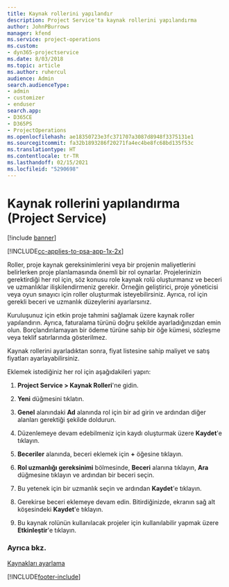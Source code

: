 ```yaml
---
title: Kaynak rollerini yapılandır
description: Project Service'ta kaynak rollerini yapılandırma
author: JohnPBurrows
manager: kfend
ms.service: project-operations
ms.custom:
- dyn365-projectservice
ms.date: 8/03/2018
ms.topic: article
ms.author: ruhercul
audience: Admin
search.audienceType:
- admin
- customizer
- enduser
search.app:
- D365CE
- D365PS
- ProjectOperations
ms.openlocfilehash: ae18350723e3fc371707a3087d8948f3375131e1
ms.sourcegitcommit: fa32b1893286f20271fa4ec4be8fc68bd135f53c
ms.translationtype: HT
ms.contentlocale: tr-TR
ms.lasthandoff: 02/15/2021
ms.locfileid: "5290698"
---
```

# <a name="configure-resource-roles-project-service"></a>Kaynak rollerini yapılandırma (Project Service)

[!include [banner](../includes/psa-now-project-operations.md)]

[!INCLUDE[cc-applies-to-psa-app-1x-2x](../includes/cc-applies-to-psa-app-1x-2x.md)]

Roller, proje kaynak gereksinimlerini veya bir projenin maliyetlerini belirlerken proje planlamasında önemli bir rol oynarlar. Projelerinizin gerektirdiği her rol için, söz konusu role kaynak rolü oluşturmanız ve beceri ve uzmanlıklar ilişkilendirmeniz gerekir. Örneğin geliştirici, proje yöneticisi veya oyun sınayıcı için roller oluşturmak isteyebilirsiniz. Ayrıca, rol için gerekli beceri ve uzmanlık düzeylerini ayarlarsınız.  
  
 Kuruluşunuz için etkin proje tahmini sağlamak üzere kaynak roller yapılandırın.  Ayrıca, faturalama türünü doğru şekilde ayarladığınızdan emin olun. Borçlandırılamayan bir ödeme türüne sahip bir öğe kümesi, sözleşme veya teklif satırlarında gösterilmez.  
  
 Kaynak rollerini ayarladıktan sonra, fiyat listesine sahip maliyet ve satış fiyatları ayarlayabilirsiniz.  
  
 Eklemek istediğiniz her rol için aşağıdakileri yapın:  
  
1.  **Project Service > Kaynak Rolleri**'ne gidin.  
  
2.  **Yeni** düğmesini tıklatın.  
  
3.  **Genel** alanındaki **Ad** alanında rol için bir ad girin ve ardından diğer alanları gerektiği şekilde doldurun.  
  
4.  Düzenlemeye devam edebilmeniz için kaydı oluşturmak üzere **Kaydet**'e tıklayın.  
  
5.  **Beceriler** alanında, beceri eklemek için **+** öğesine tıklayın.  
  
6.  **Rol uzmanlığı gereksinimi** bölmesinde, **Beceri** alanına tıklayın, **Ara** düğmesine tıklayın ve ardından bir beceri seçin.  
  
7.  Bu yetenek için bir uzmanlık seçin ve ardından **Kaydet**'e tıklayın.  
  
8.  Gerekirse beceri eklemeye devam edin. Bitirdiğinizde, ekranın sağ alt köşesindeki **Kaydet**'e tıklayın.  
  
9. Bu kaynak rolünün kullanılacak projeler için kullanılabilir yapmak üzere **Etkinleştir**'e tıklayın.  
  
### <a name="see-also"></a>Ayrıca bkz.  
 [Kaynakları ayarlama](../psa/set-up-resources.md)


[!INCLUDE[footer-include](../includes/footer-banner.md)]